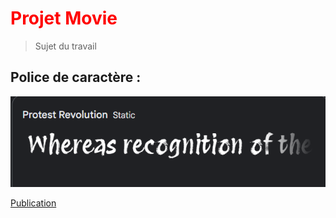 # <font color="red">Projet Movie</font>
>Sujet du travail

## Police de caractère : 
![police](./asset/police.png)

[Publication](https://sarhouas.github.io/projet_cine/)
